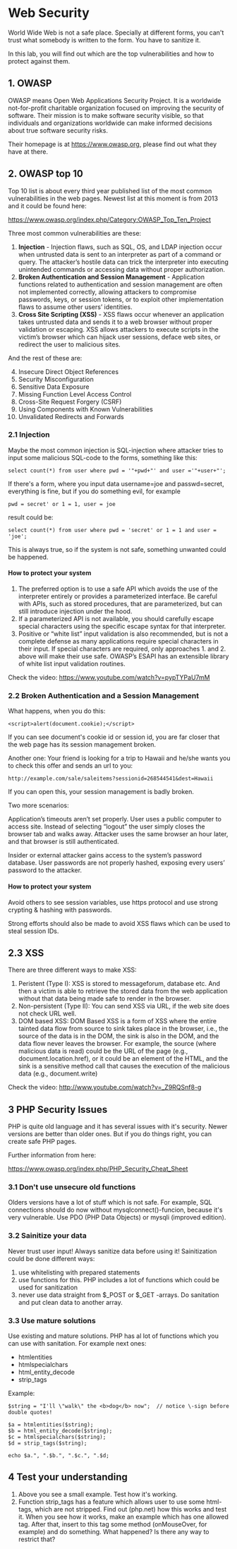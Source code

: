# Web Security

World Wide Web is not a safe place. Specially at different forms, you can't trust what somebody is written to the form. You have to sanitize it. 

In this lab, you will find out which are the top vulnerabilities and how to protect against them.

## 1. OWASP

OWASP means Open Web Applications Security Project. It is a worldwide not-for-profit charitable organization focused on improving the security of software. Their mission is to make software security visible, so that individuals and organizations worldwide can make informed decisions about true software security risks. 

Their homepage is at https://www.owasp.org, please find out what they have at there.

## 2. OWASP top 10

Top 10 list is about every third year published list of the most common vulnerabilities in the web pages. Newest list at this moment is from 2013 and it could be found here: 

https://www.owasp.org/index.php/Category:OWASP_Top_Ten_Project 

Three most common vulnerabilities are these:

1. **Injection** - Injection flaws, such as SQL, OS, and LDAP injection occur when untrusted data is sent to an interpreter as part of a command or query. The attacker’s hostile data can trick the interpreter into executing unintended commands or accessing data without proper authorization. 
2. **Broken Authentication and Session Management** - Application functions related to authentication and session management are often not implemented correctly, allowing attackers to compromise passwords, keys, or session tokens, or to exploit other implementation flaws to assume other users’ identities. 
3. **Cross Site Scripting (XSS)** - XSS flaws occur whenever an application takes untrusted data and sends it to a web browser without proper validation or escaping. XSS allows attackers to execute scripts in the victim’s browser which can hijack user sessions, deface web sites, or redirect the user to malicious sites. 

And the rest of these are:

4. Insecure Direct Object References
5. Security Misconfiguration
6. Sensitive Data Exposure
7. Missing Function Level Access Control
8. Cross-Site Request Forgery (CSRF)
9. Using Components with Known Vulnerabilities
10. Unvalidated Redirects and Forwards 

### 2.1 Injection

Maybe the most common injection is SQL-injection where attacker tries to input some malicious SQL-code to the forms, something like this:

```
select count(*) from user where pwd = '"+pwd+"' and user ='"+user+"';
```
If there's a form, where you input data username=joe and passwd=secret, everything is fine, but if you do something evil, for example

```
pwd = secret' or 1 = 1, user = joe
```
result could be:

```
select count(*) from user where pwd = 'secret' or 1 = 1 and user = 'joe';
```

This is always true, so if the system is not safe, something unwanted could be happened.

#### How to protect your system


1. The preferred option is to use a safe API which avoids the use of the interpreter entirely or provides a parameterized interface. Be careful with APIs, such as stored procedures, that are parameterized, but can still introduce injection under the hood.
2. If a parameterized API is not available, you should carefully escape special characters using the specific escape syntax for that interpreter. 
3. Positive or “white list” input validation is also recommended, but is not a complete defense as many applications require special characters in their input. If special characters are required, only approaches 1. and 2. above will make their use safe. OWASP’s ESAPI has an extensible library of white list input validation routines.

Check the video: https://www.youtube.com/watch?v=pypTYPaU7mM

### 2.2 Broken Authentication and a Session Management

What happens, when you do this:

```
<script>alert(document.cookie);</script>
```

If you can see document's cookie id or session id, you are far closer that the web page has its session management broken. 

Another one: Your friend is looking for a trip to Hawaii and he/she wants you to check this offer and sends an url to you:

```
http://example.com/sale/saleitems?sessionid=268544541&dest=Hawaii
```

If you can open this, your session management is badly broken.

Two more scenarios:

Application’s timeouts aren’t set properly. User uses a public computer to access site. Instead of selecting “logout” the user simply closes the browser tab and walks away. Attacker uses the same browser an hour later, and that browser is still authenticated.

Insider or external attacker gains access to the system’s password database. User passwords are not properly hashed, exposing every users’ password to the attacker. 

#### How to protect your system

Avoid others to see session variables, use https protocol and use strong crypting & hashing with passwords.

Strong efforts should also be made to avoid XSS flaws which can be used to steal session IDs.
 
## 2.3 XSS

There are three different ways to make XSS:

1. Peristent (Type I): XSS is stored to messageforum, database etc. And then a victim is able to retrieve the stored data from the web application without that data being made safe to render in the browser.
2. Non-persistent (Type II): You can send XSS via URL, if the web site does not check URL well.
3. DOM based XSS: DOM Based XSS is a form of XSS where the entire tainted data flow from source to sink takes place in the browser, i.e., the source of the data is in the DOM, the sink is also in the DOM, and the data flow never leaves the browser. For example, the source (where malicious data is read) could be the URL of the page (e.g., document.location.href), or it could be an element of the HTML, and the sink is a sensitive method call that causes the execution of the malicious data (e.g., document.write)


Check the video: http://www.youtube.com/watch?v=_Z9RQSnf8-g 


## 3 PHP Security Issues

PHP is quite old language and it has several issues with it's security. Newer versions are better than older ones. But if you do things right, you can create safe PHP pages.

Further information from here:

https://www.owasp.org/index.php/PHP_Security_Cheat_Sheet 

### 3.1 Don't use unsecure old functions

Olders versions have a lot of stuff which is not safe. For example, SQL connections should do now without mysqlconnect()-funcion, because it's very vulnerable. Use PDO (PHP Data Objects) or mysqli (improved edition).

### 3.2 Sainitize your data

Never trust user input! Always sanitize data before using it! Sainitization could be done different ways:

1. use whitelisting with prepared statements
2. use functions for this. PHP includes a lot of functions which could be used for sanitization
3. never use data straight from $_POST or $_GET -arrays. Do sanitation and put clean data to another array. 

### 3.3 Use mature solutions

Use existing and mature solutions. PHP has al lot of functions which you can use with sanitation. For example next ones:

- htmlentities
- htmlspecialchars
- html_entity_decode
- strip_tags

Example:

```
$string = "I'll \"walk\" the <b>dog</b> now";  // notice \-sign before double quotes!

$a = htmlentities($string);
$b = html_entity_decode($string);
$c = htmlspecialchars($string);
$d = strip_tags($string);

echo $a.", ".$b.", ".$c.", ".$d;
```
## 4 Test your understanding

1. Above you see a small example. Test how it's working.
2. Function strip_tags has a feature which allows user to use some html-tags, which are not stripped. Find out (php.net) how this works and test it. When you see how it works, make an example which has one allowed tag. After that, insert to this tag some method (onMouseOver, for example) and do something. What happened? Is there any way to restrict that?

